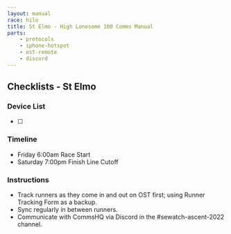 ```yaml
---
layout: manual
race: hilo
title: St Elmo - High Lonesome 100 Comms Manual
parts:
    - protocols
    - iphone-hotspot
    - ost-remote
    - discord
---
```


## Checklists - St Elmo

### Device List
- [ ]


### Timeline

- Friday 6:00am Race Start
- Saturday 7:00pm Finish Line Cutoff

### Instructions

- Track runners as they come in and out on OST first; using Runner Tracking Form as a backup.
- Sync regularly in between runners.
- Communicate with CommsHQ via Discord in the #sewatch-ascent-2022 channel.
